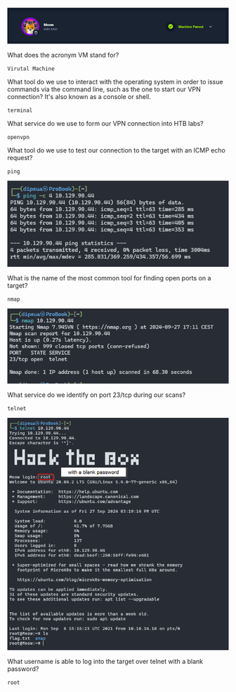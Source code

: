 ![](banner.png)

What does the acronym VM stand for?

```
Virutal Machine
```

What tool do we use to interact with the operating system in order to issue commands via the command line, such as the one to start our VPN connection? It's also known as a console or shell.

```
terminal
```

What service do we use to form our VPN connection into HTB labs?

```
openvpn
```

What tool do we use to test our connection to the target with an ICMP echo request?

```
ping
```

![](ping.png)

What is the name of the most common tool for finding open ports on a target?

```
nmap
```

![](nmap.png)

What service do we identify on port 23/tcp during our scans?

```
telnet
```

![](telnet.png)

What username is able to log into the target over telnet with a blank password?

```
root
```